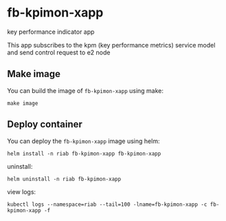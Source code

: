 <!--
SPDX-FileCopyrightText: Copyright 2004-present Facebook. All Rights Reserved.
SPDX-FileCopyrightText: 2019-present Open Networking Foundation <info@opennetworking.org>

SPDX-License-Identifier: Apache-2.0
-->
# fb-kpimon-xapp
key performance indicator app

This app subscribes to the kpm (key performance metrics) service model and send control request to e2 node


## Make image

You can build the image of `fb-kpimon-xapp` using make:
```
make image
```

## Deploy container

You can deploy the `fb-kpimon-xapp` image using helm:
```
helm install -n riab fb-kpimon-xapp fb-kpimon-xapp
```

uninstall:
```
helm uninstall -n riab fb-kpimon-xapp
```

view logs:
```
kubectl logs --namespace=riab --tail=100 -lname=fb-kpimon-xapp -c fb-kpimon-xapp -f
```
